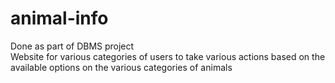 # animal-info
Done as part of DBMS project  
Website for various categories of users to take various actions based on the available options on the various categories of animals
